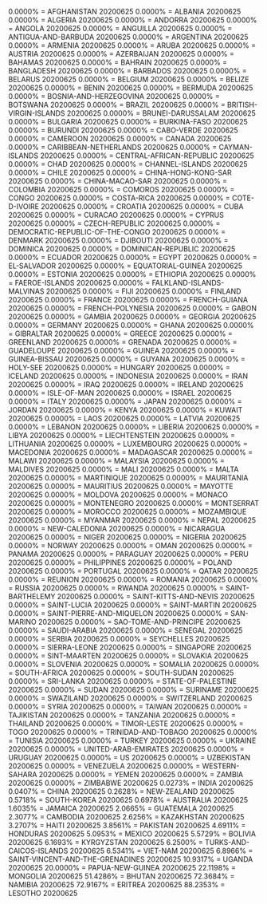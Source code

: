0.0000% = AFGHANISTAN 20200625 
0.0000% = ALBANIA 20200625 
0.0000% = ALGERIA 20200625 
0.0000% = ANDORRA 20200625 
0.0000% = ANGOLA 20200625 
0.0000% = ANGUILLA 20200625 
0.0000% = ANTIGUA-AND-BARBUDA 20200625 
0.0000% = ARGENTINA 20200625 
0.0000% = ARMENIA 20200625 
0.0000% = ARUBA 20200625 
0.0000% = AUSTRIA 20200625 
0.0000% = AZERBAIJAN 20200625 
0.0000% = BAHAMAS 20200625 
0.0000% = BAHRAIN 20200625 
0.0000% = BANGLADESH 20200625 
0.0000% = BARBADOS 20200625 
0.0000% = BELARUS 20200625 
0.0000% = BELGIUM 20200625 
0.0000% = BELIZE 20200625 
0.0000% = BENIN 20200625 
0.0000% = BERMUDA 20200625 
0.0000% = BOSNIA-AND-HERZEGOVINA 20200625 
0.0000% = BOTSWANA 20200625 
0.0000% = BRAZIL 20200625 
0.0000% = BRITISH-VIRGIN-ISLANDS 20200625 
0.0000% = BRUNEI-DARUSSALAM 20200625 
0.0000% = BULGARIA 20200625 
0.0000% = BURKINA-FASO 20200625 
0.0000% = BURUNDI 20200625 
0.0000% = CABO-VERDE 20200625 
0.0000% = CAMEROON 20200625 
0.0000% = CANADA 20200625 
0.0000% = CARIBBEAN-NETHERLANDS 20200625 
0.0000% = CAYMAN-ISLANDS 20200625 
0.0000% = CENTRAL-AFRICAN-REPUBLIC 20200625 
0.0000% = CHAD 20200625 
0.0000% = CHANNEL-ISLANDS 20200625 
0.0000% = CHILE 20200625 
0.0000% = CHINA-HONG-KONG-SAR 20200625 
0.0000% = CHINA-MACAO-SAR 20200625 
0.0000% = COLOMBIA 20200625 
0.0000% = COMOROS 20200625 
0.0000% = CONGO 20200625 
0.0000% = COSTA-RICA 20200625 
0.0000% = COTE-D-IVOIRE 20200625 
0.0000% = CROATIA 20200625 
0.0000% = CUBA 20200625 
0.0000% = CURACAO 20200625 
0.0000% = CYPRUS 20200625 
0.0000% = CZECH-REPUBLIC 20200625 
0.0000% = DEMOCRATIC-REPUBLIC-OF-THE-CONGO 20200625 
0.0000% = DENMARK 20200625 
0.0000% = DJIBOUTI 20200625 
0.0000% = DOMINICA 20200625 
0.0000% = DOMINICAN-REPUBLIC 20200625 
0.0000% = ECUADOR 20200625 
0.0000% = EGYPT 20200625 
0.0000% = EL-SALVADOR 20200625 
0.0000% = EQUATORIAL-GUINEA 20200625 
0.0000% = ESTONIA 20200625 
0.0000% = ETHIOPIA 20200625 
0.0000% = FAEROE-ISLANDS 20200625 
0.0000% = FALKLAND-ISLANDS-MALVINAS 20200625 
0.0000% = FIJI 20200625 
0.0000% = FINLAND 20200625 
0.0000% = FRANCE 20200625 
0.0000% = FRENCH-GUIANA 20200625 
0.0000% = FRENCH-POLYNESIA 20200625 
0.0000% = GABON 20200625 
0.0000% = GAMBIA 20200625 
0.0000% = GEORGIA 20200625 
0.0000% = GERMANY 20200625 
0.0000% = GHANA 20200625 
0.0000% = GIBRALTAR 20200625 
0.0000% = GREECE 20200625 
0.0000% = GREENLAND 20200625 
0.0000% = GRENADA 20200625 
0.0000% = GUADELOUPE 20200625 
0.0000% = GUINEA 20200625 
0.0000% = GUINEA-BISSAU 20200625 
0.0000% = GUYANA 20200625 
0.0000% = HOLY-SEE 20200625 
0.0000% = HUNGARY 20200625 
0.0000% = ICELAND 20200625 
0.0000% = INDONESIA 20200625 
0.0000% = IRAN 20200625 
0.0000% = IRAQ 20200625 
0.0000% = IRELAND 20200625 
0.0000% = ISLE-OF-MAN 20200625 
0.0000% = ISRAEL 20200625 
0.0000% = ITALY 20200625 
0.0000% = JAPAN 20200625 
0.0000% = JORDAN 20200625 
0.0000% = KENYA 20200625 
0.0000% = KUWAIT 20200625 
0.0000% = LAOS 20200625 
0.0000% = LATVIA 20200625 
0.0000% = LEBANON 20200625 
0.0000% = LIBERIA 20200625 
0.0000% = LIBYA 20200625 
0.0000% = LIECHTENSTEIN 20200625 
0.0000% = LITHUANIA 20200625 
0.0000% = LUXEMBOURG 20200625 
0.0000% = MACEDONIA 20200625 
0.0000% = MADAGASCAR 20200625 
0.0000% = MALAWI 20200625 
0.0000% = MALAYSIA 20200625 
0.0000% = MALDIVES 20200625 
0.0000% = MALI 20200625 
0.0000% = MALTA 20200625 
0.0000% = MARTINIQUE 20200625 
0.0000% = MAURITANIA 20200625 
0.0000% = MAURITIUS 20200625 
0.0000% = MAYOTTE 20200625 
0.0000% = MOLDOVA 20200625 
0.0000% = MONACO 20200625 
0.0000% = MONTENEGRO 20200625 
0.0000% = MONTSERRAT 20200625 
0.0000% = MOROCCO 20200625 
0.0000% = MOZAMBIQUE 20200625 
0.0000% = MYANMAR 20200625 
0.0000% = NEPAL 20200625 
0.0000% = NEW-CALEDONIA 20200625 
0.0000% = NICARAGUA 20200625 
0.0000% = NIGER 20200625 
0.0000% = NIGERIA 20200625 
0.0000% = NORWAY 20200625 
0.0000% = OMAN 20200625 
0.0000% = PANAMA 20200625 
0.0000% = PARAGUAY 20200625 
0.0000% = PERU 20200625 
0.0000% = PHILIPPINES 20200625 
0.0000% = POLAND 20200625 
0.0000% = PORTUGAL 20200625 
0.0000% = QATAR 20200625 
0.0000% = REUNION 20200625 
0.0000% = ROMANIA 20200625 
0.0000% = RUSSIA 20200625 
0.0000% = RWANDA 20200625 
0.0000% = SAINT-BARTHELEMY 20200625 
0.0000% = SAINT-KITTS-AND-NEVIS 20200625 
0.0000% = SAINT-LUCIA 20200625 
0.0000% = SAINT-MARTIN 20200625 
0.0000% = SAINT-PIERRE-AND-MIQUELON 20200625 
0.0000% = SAN-MARINO 20200625 
0.0000% = SAO-TOME-AND-PRINCIPE 20200625 
0.0000% = SAUDI-ARABIA 20200625 
0.0000% = SENEGAL 20200625 
0.0000% = SERBIA 20200625 
0.0000% = SEYCHELLES 20200625 
0.0000% = SIERRA-LEONE 20200625 
0.0000% = SINGAPORE 20200625 
0.0000% = SINT-MAARTEN 20200625 
0.0000% = SLOVAKIA 20200625 
0.0000% = SLOVENIA 20200625 
0.0000% = SOMALIA 20200625 
0.0000% = SOUTH-AFRICA 20200625 
0.0000% = SOUTH-SUDAN 20200625 
0.0000% = SRI-LANKA 20200625 
0.0000% = STATE-OF-PALESTINE 20200625 
0.0000% = SUDAN 20200625 
0.0000% = SURINAME 20200625 
0.0000% = SWAZILAND 20200625 
0.0000% = SWITZERLAND 20200625 
0.0000% = SYRIA 20200625 
0.0000% = TAIWAN 20200625 
0.0000% = TAJIKISTAN 20200625 
0.0000% = TANZANIA 20200625 
0.0000% = THAILAND 20200625 
0.0000% = TIMOR-LESTE 20200625 
0.0000% = TOGO 20200625 
0.0000% = TRINIDAD-AND-TOBAGO 20200625 
0.0000% = TUNISIA 20200625 
0.0000% = TURKEY 20200625 
0.0000% = UKRAINE 20200625 
0.0000% = UNITED-ARAB-EMIRATES 20200625 
0.0000% = URUGUAY 20200625 
0.0000% = US 20200625 
0.0000% = UZBEKISTAN 20200625 
0.0000% = VENEZUELA 20200625 
0.0000% = WESTERN-SAHARA 20200625 
0.0000% = YEMEN 20200625 
0.0000% = ZAMBIA 20200625 
0.0000% = ZIMBABWE 20200625 
0.0273% = INDIA 20200625 
0.0407% = CHINA 20200625 
0.2628% = NEW-ZEALAND 20200625 
0.5718% = SOUTH-KOREA 20200625 
0.6978% = AUSTRALIA 20200625 
1.6035% = JAMAICA 20200625 
2.0665% = GUATEMALA 20200625 
2.3077% = CAMBODIA 20200625 
2.6256% = KAZAKHSTAN 20200625 
3.2707% = HAITI 20200625 
3.8561% = PAKISTAN 20200625 
4.6911% = HONDURAS 20200625 
5.0953% = MEXICO 20200625 
5.5729% = BOLIVIA 20200625 
6.1693% = KYRGYZSTAN 20200625 
6.2500% = TURKS-AND-CAICOS-ISLANDS 20200625 
6.5341% = VIET-NAM 20200625 
6.8966% = SAINT-VINCENT-AND-THE-GRENADINES 20200625 
10.9317% = UGANDA 20200625 
20.0000% = PAPUA-NEW-GUINEA 20200625 
22.1198% = MONGOLIA 20200625 
51.4286% = BHUTAN 20200625 
72.3684% = NAMIBIA 20200625 
72.9167% = ERITREA 20200625 
88.2353% = LESOTHO 20200625 

